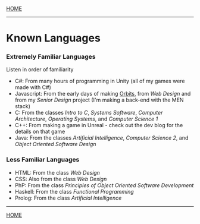 
[HOME](https://avijr.com)

---

# Known Languages

### Extremely Familiar Languages
Listen in order of familiarity

- C#: From many hours of programming in Unity (all of my games were made with C#)
- Javascript: From the early days of making [Orbits](https://avijr.com/Orbits), from *Web Design* and from my *Senior Design* project (I'm making a back-end with the MEN stack)
- C: From the classes *Intro to C*, *Systems Software*, *Computer Architecture*, *Operating Systems*, and *Computer Science 1*
- C++: From making a game in Unreal - check out the dev blog for the details on that game
- Java: From the classes *Artificial Intelligence*, *Computer Science 2*, and *Object Oriented Software Design*

### Less Familiar Languages

- HTML: From the class *Web Design*
- CSS: Also from the class *Web Design*
- PhP: From the class *Principles of Object Oriented Software Development*
- Haskell: From the class *Functional Programming*
- Prolog: From the class *Artificial Intelligence*

---

[HOME](https://avijr.com)
